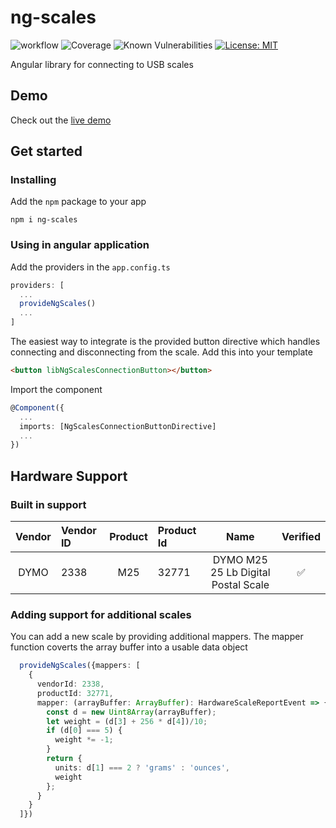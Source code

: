 # ng-scales
![workflow](https://github.com/mattfors/ng-scales/actions/workflows/main.yml/badge.svg)
![Coverage](https://mattfors.github.io/ng-scales/coverage-badges.svg)
![Known Vulnerabilities](https://snyk.io/test/github/mattfors/ng-scales/badge.svg)
[![License: MIT](https://img.shields.io/badge/License-MIT-yellow.svg)](https://opensource.org/licenses/MIT)


Angular library for connecting to USB scales

## Demo
Check out the [live demo](https://mattfors.github.io/ng-scales/)


## Get started
### Installing
Add the `npm` package to your app
```shell
npm i ng-scales
```

### Using in angular application
Add the providers in the `app.config.ts`
```typescript
providers: [
  ...
  provideNgScales()
  ...
]
```

The easiest way to integrate is the provided button directive which handles connecting and disconnecting from the scale. Add this into your template

```html
<button libNgScalesConnectionButton></button>
```

Import the component
```typescript
@Component({
  ...
  imports: [NgScalesConnectionButtonDirective]
  ...
})
```

## Hardware Support

### Built in support
| Vendor | Vendor ID | Product | Product Id |                 Name                  | Verified |
|:------:|:----------|:-------:|:-----------|:-------------------------------------:|:--------:|
|  DYMO  | 2338     |   M25   | 32771      |  DYMO M25 25 Lb Digital Postal Scale  |    ✅     |

### Adding support for additional scales
You can add a new scale by providing additional mappers. The mapper function coverts the array buffer into a usable data object

```typescript
  provideNgScales({mappers: [
    {
      vendorId: 2338,
      productId: 32771,
      mapper: (arrayBuffer: ArrayBuffer): HardwareScaleReportEvent => {
        const d = new Uint8Array(arrayBuffer);
        let weight = (d[3] + 256 * d[4])/10;
        if (d[0] === 5) {
          weight *= -1;
        }
        return {
          units: d[1] === 2 ? 'grams' : 'ounces',
          weight
        };
      }
    }
  ]})
```
